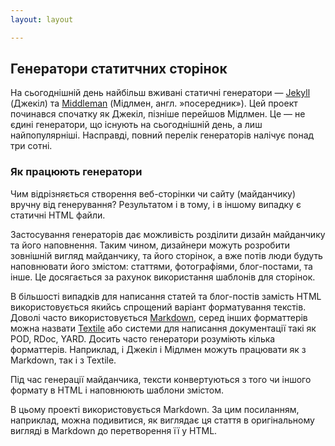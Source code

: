 ```yaml
---
layout: layout

---
```


## Генератори статитчних сторінок

На сьогоднішній день найбільш вживані статичні генератори — [Jekyll](http://jekyllrb.com/) (Джекіл) та [Middleman](https://middlemanapp.com/) (Мідлмен, англ. »посередник»). Цей проект починався спочатку як Джекіл, пізніше перейшов  Мідлмен. Це — не єдині генератори, що існують на сьогоднішній день, а лиш найпопулярніші. Насправді, повний перелік генераторів налічує понад три сотні.

### Як працюють генератори

Чим відрізняється створення веб-сторінки чи сайту (майданчику) вручну від генерування? Результатом і в тому, і в іншому випадку є статичні HTML файли. 

Застосування генераторів дає можливість розділити дизайн майданчику та його наповнення. Таким чином, дизайнери можуть розробити зовнішній вигляд майданчику, та його сторінок, а вже потів люди будуть наповнювати його змістом: статтями, фотографіями, блог-постами, та інше. Це досягається за рахунок використання шаблонів для сторінок. 

В більшості випадків для написання статей та блог-постів замість HTML використовується якийсь спрощений варіант форматування текстів. Доволі часто використовується [Markdown](http://daringfireball.net/projects/markdown/syntax), серед інших форматтерів можна назвати [Textile](http://alternativeto.net/software/textile/) або системи для написання документації такі як POD, RDoc, YARD. Досить часто генератори розуміють кілька форматтерів. Наприклад, і Джекіл і Мідлмен можуть працювати як з Markdown, так і з Textile.

Під час генерації майданчика, тексти конвертуються з того чи іншого формату в HTML і наповнюють шаблони змістом. 

В цьому проекті використовується Markdown. За цим посиланням, наприклад, можна подивитися, як виглядає ця стаття в оригінальному вигляді в Markdown до перетворення її у HTML.



